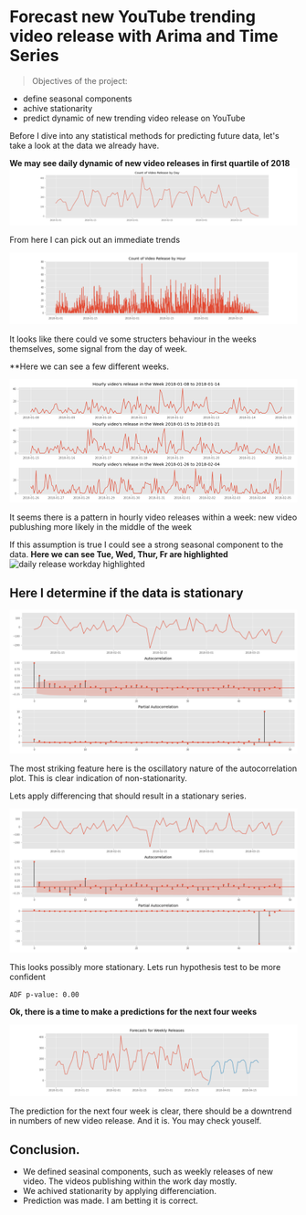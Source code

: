 # Forecast new YouTube  trending video release  with Arima and Time Series

>Objectives of the project:
* define seasonal components 
* achive stationarity
* predict dynamic of new trending video release on YouTube

Before I dive into any statistical methods for predicting future data, let's take a look at the data we already have.

**We may see daily dynamic of new video releases in first quartile of 2018**
![image of count releases daily](https://github.com/evgenygrobov/time-series-youtube/blob/main/images/video_release_dayly.png)

From here I can pick out an immediate trends

![count of video release by hour](https://github.com/evgenygrobov/time-series-youtube/blob/main/images/release_hourly.png)

It looks like there could ve some structers behaviour in the weeks themselves, some signal from the day of week.

**Here we can see a few different weeks.

![signal weekly](https://github.com/evgenygrobov/time-series-youtube/blob/main/images/signal_weekly.png)

It seems there is a pattern in hourly video releases within a week: new video publushing more likely in the middle of the week

If this assumption is true I could see a strong seasonal component to the data. 
**Here we can see Tue, Wed, Thur, Fr are highlighted**
![daily release workday highlighted]()

## Here I determine if the data is stationary
![image of stationarity](https://github.com/evgenygrobov/time-series-youtube/blob/main/images/stationarity_7periods.png)

The most striking feature here is the oscillatory nature of the autocorrelation plot. This is clear indication of non-stationarity. 

Lets apply differencing that should result in a stationary series.

![image of good autocorrelation](https://github.com/evgenygrobov/time-series-youtube/blob/main/images/good_autocorr.png)

This looks possibly more stationary.
Lets run hypothesis test to be more confident

```
ADF p-value: 0.00
```

**Ok, there is a time to make a predictions for the next four weeks**

![weekly forecast](https://github.com/evgenygrobov/time-series-youtube/blob/main/images/weekly_forecast.png)

The prediction for the next four week is clear, there should be a downtrend in numbers of new video release. And it is. You may check youself.

## Conclusion.
- We defined seasinal components, such as weekly releases of new video. The videos publishing within the work day mostly.
- We achived stationarity by applying differenciation.
- Prediction was made. I am  betting it is correct.
